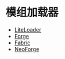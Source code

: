 # 模组加载器

- [LiteLoader](http://www.liteloader.com/)
- [Forge](https://files.minecraftforge.net/net/minecraftforge/forge/)
- [Fabric](https://fabricmc.net/)
- [NeoForge](https://neoforged.net/)
